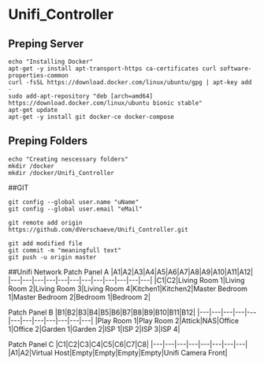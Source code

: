 # Unifi_Controller


## Preping Server
```
echo "Installing Docker"
apt-get -y install apt-transport-https ca-certificates curl software-properties-common
curl -fsSL https://download.docker.com/linux/ubuntu/gpg | apt-key add -
sudo add-apt-repository "deb [arch=amd64] https://download.docker.com/linux/ubuntu bionic stable"
apt-get update
apt-get -y install git docker-ce docker-compose
```

## Preping Folders
```
echo "Creating nescessary folders"
mkdir /docker
mkdir /docker/Unifi_Controller
```


##GIT
```
git config --global user.name "uName"
git config --global user.email "eMail"

git remote add origin https://github.com/dVerschaeve/Unifi_Controller.git

git add modified file
git commit -m "meaningfull text"
git push -u origin master 
```

##Unifi Network
Patch Panel A
|A1|A2|A3|A4|A5|A6|A7|A8|A9|A10|A11|A12|
|---|---|---|---|---|---|---|---|---|---|---|---|
|C1|C2|Living Room 1|Living Room 2|Living Room 3|Living Room 4|Kitchen1|Kitchen2|Master Bedroom 1|Master Bedroom 2|Bedroom 1|Bedroom 2|

Patch Panel B
|B1|B2|B3|B4|B5|B6|B7|B8|B9|B10|B11|B12|
|---|---|---|---|---|---|---|---|---|---|---|---|
|Play Room 1|Play Room 2|Attick|NAS|Office 1|Office 2|Garden 1|Garden 2|ISP 1|ISP 2|ISP 3|ISP 4|

Patch Panel C
|C1|C2|C3|C4|C5|C6|C7|C8|
|---|---|---|---|---|---|---|---|
|A1|A2|Virtual Host|Empty|Empty|Empty|Empty|Unifi Camera Front|
